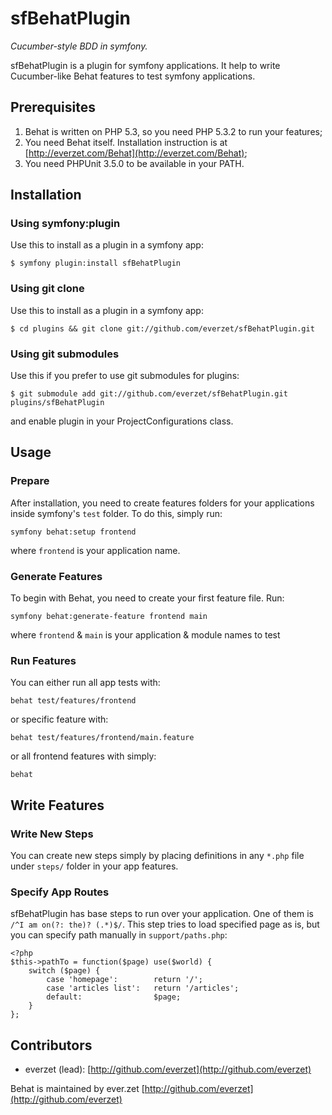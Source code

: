 # sfBehatPlugin #

*Cucumber-style BDD in symfony.*

sfBehatPlugin is a plugin for symfony applications. It help to write Cucumber-like Behat features to test symfony applications.

## Prerequisites ##

1. Behat is written on PHP 5.3, so you need PHP 5.3.2 to run your features;
2. You need Behat itself. Installation instruction is at [http://everzet.com/Behat](http://everzet.com/Behat);
3. You need PHPUnit 3.5.0 to be available in your PATH.

## Installation ##

### Using symfony:plugin ###

Use this to install as a plugin in a symfony app:

	$ symfony plugin:install sfBehatPlugin

### Using git clone ###

Use this to install as a plugin in a symfony app:

	$ cd plugins && git clone git://github.com/everzet/sfBehatPlugin.git

### Using git submodules ###

Use this if you prefer to use git submodules for plugins:

	$ git submodule add git://github.com/everzet/sfBehatPlugin.git plugins/sfBehatPlugin

and enable plugin in your ProjectConfigurations class.

## Usage ##

### Prepare ###

After installation, you need to create features folders for your applications inside symfony's `test` folder. To do this, simply run:

	symfony behat:setup frontend

where `frontend` is your application name.

### Generate Features ###

To begin with Behat, you need to create your first feature file. Run:

	symfony behat:generate-feature frontend main

where `frontend` & `main` is your application & module names to test

### Run Features ###

You can either run all app tests with:

	behat test/features/frontend

or specific feature with:

	behat test/features/frontend/main.feature

or all frontend features with simply:

	behat

## Write Features ##

### Write New Steps ###

You can create new steps simply by placing definitions in any `*.php` file under `steps/` folder in your app features.

### Specify App Routes ###

sfBehatPlugin has base steps to run over your application. One of them is `/^I am on(?: the)? (.*)$/`. This step tries to load specified page as is, but you can specify path manually in `support/paths.php`:

	<?php
	$this->pathTo = function($page) use($world) {
	    switch ($page) {
	        case 'homepage':        return '/';
	        case 'articles list':   return '/articles';
	        default:                $page;
	    }
	};

## Contributors ##

* everzet (lead): [http://github.com/everzet](http://github.com/everzet)

Behat is maintained by ever.zet [http://github.com/everzet](http://github.com/everzet)
